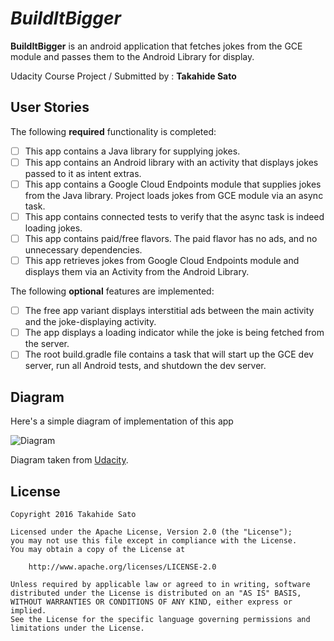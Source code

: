 # *BuildItBigger*

**BuildItBigger** is an android application that fetches jokes from the GCE module and passes them to the Android Library for display.

Udacity Course Project / Submitted by : **Takahide Sato**

## User Stories

The following **required** functionality is completed:

* [ ] This app contains a Java library for supplying jokes.
* [ ] This app contains an Android library with an activity that displays jokes passed to it as intent extras.
* [ ] This app contains a Google Cloud Endpoints module that supplies jokes from the Java library. Project loads jokes from GCE module via an async task.
* [ ] This app contains connected tests to verify that the async task is indeed loading jokes.
* [ ] This app contains paid/free flavors. The paid flavor has no ads, and no unnecessary dependencies.
* [ ] This app retrieves jokes from Google Cloud Endpoints module and displays them via an Activity from the Android Library.

The following **optional** features are implemented:

* [ ] The free app variant displays interstitial ads between the main activity and the joke-displaying activity.
* [ ] The app displays a loading indicator while the joke is being fetched from the server.
* [ ] The root build.gradle file contains a task that will start up the GCE dev server, run all Android tests, and shutdown the dev server.

## Diagram

Here's a simple diagram of implementation of this app

<img src='http://i.imgur.com/pvhC2eL.png' title='Diagram' width='' alt='Diagram' />

Diagram taken from [Udacity](http://www.udacity.com/).

## License

    Copyright 2016 Takahide Sato

    Licensed under the Apache License, Version 2.0 (the "License");
    you may not use this file except in compliance with the License.
    You may obtain a copy of the License at

        http://www.apache.org/licenses/LICENSE-2.0

    Unless required by applicable law or agreed to in writing, software
    distributed under the License is distributed on an "AS IS" BASIS,
    WITHOUT WARRANTIES OR CONDITIONS OF ANY KIND, either express or implied.
    See the License for the specific language governing permissions and
    limitations under the License.
